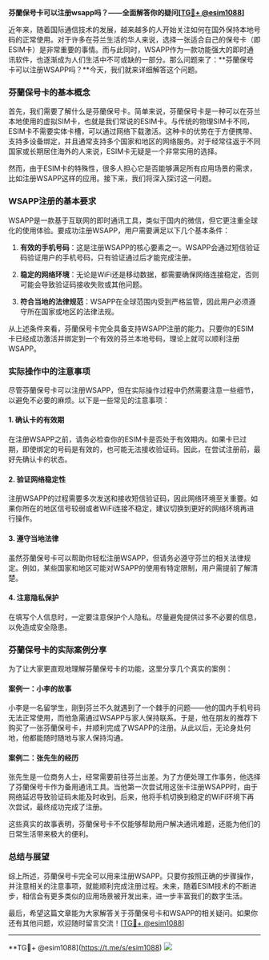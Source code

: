 **芬蘭保号卡可以注册wsapp吗？——全面解答你的疑问[[TG💪+ @esim1088](https://t.me/s/esim1088)]**

近年来，随着国际通信技术的发展，越来越多的人开始关注如何在国外保持本地号码的正常使用。对于许多在芬兰生活的华人来说，选择一张适合自己的保号卡（即ESIM卡）是非常重要的事情。而与此同时，WSAPP作为一款功能强大的即时通讯软件，也逐渐成为人们生活中不可或缺的一部分。那么问题来了：**芬蘭保号卡可以注册WSAPP吗？**今天，我们就来详细解答这个问题。

### 芬蘭保号卡的基本概念

首先，我们需要了解什么是芬蘭保号卡。简单来说，芬蘭保号卡是一种可以在芬兰本地使用的虚拟SIM卡，也就是我们常说的ESIM卡。与传统的物理SIM卡不同，ESIM卡不需要实体卡槽，可以通过网络下载激活。这种卡的优势在于方便携带、支持多设备绑定，并且通常支持多个国家和地区的网络服务。对于经常往返于不同国家或长期居住海外的人来说，ESIM卡无疑是一个非常实用的选择。

然而，由于ESIM卡的特殊性，很多人担心它是否能够满足所有应用场景的需求，比如注册WSAPP这样的应用。接下来，我们将深入探讨这一问题。

### WSAPP注册的基本要求

WSAPP是一款基于互联网的即时通讯工具，类似于国内的微信，但它更注重全球化的使用体验。要成功注册WSAPP，用户需要满足以下几个基本条件：

1. **有效的手机号码**：这是注册WSAPP的核心要素之一。WSAPP会通过短信验证码验证用户的手机号码，只有验证通过后才能完成注册。
   
2. **稳定的网络环境**：无论是WiFi还是移动数据，都需要确保网络连接稳定，否则可能会导致验证码接收失败或其他问题。

3. **符合当地的法律规范**：WSAPP在全球范围内受到严格监管，因此用户必须遵守所在国家或地区的法律法规。

从上述条件来看，芬蘭保号卡完全具备支持WSAPP注册的能力。只要你的ESIM卡已经成功激活并绑定到一个有效的芬兰本地号码，理论上就可以顺利注册WSAPP。

### 实际操作中的注意事项

尽管芬蘭保号卡可以注册WSAPP，但在实际操作过程中仍然需要注意一些细节，以避免不必要的麻烦。以下是一些常见的注意事项：

#### 1. 确认卡的有效期
在注册WSAPP之前，请务必检查你的ESIM卡是否处于有效期内。如果卡已过期，即使绑定的号码是有效的，也可能无法接收验证码。因此，在尝试注册前，最好先确认卡的状态。

#### 2. 验证网络稳定性
注册WSAPP的过程需要多次发送和接收短信验证码，因此网络环境至关重要。如果你所在的地区信号较弱或者WiFi连接不稳定，建议切换到更好的网络环境再进行操作。

#### 3. 遵守当地法律
虽然芬蘭保号卡可以帮助你轻松注册WSAPP，但请务必遵守芬兰的相关法律规定。例如，某些国家和地区可能对WSAPP的使用有特定限制，用户需提前了解清楚。

#### 4. 注意隐私保护
在填写个人信息时，一定要注意保护个人隐私。尽量避免提供过多不必要的信息，以免造成安全隐患。

### 芬蘭保号卡的实际案例分享

为了让大家更直观地理解芬蘭保号卡的功能，这里分享几个真实的案例：

#### 案例一：小李的故事
小李是一名留学生，刚到芬兰不久就遇到了一个棘手的问题——他的国内手机号码无法正常使用，而他急需通过WSAPP与家人保持联系。于是，他在朋友的推荐下购买了一张芬蘭保号卡，并顺利完成了WSAPP的注册。从此以后，无论身处何地，他都能随时随地与家人保持沟通。

#### 案例二：张先生的经历
张先生是一位商务人士，经常需要前往芬兰出差。为了方便处理工作事务，他选择了芬蘭保号卡作为备用通讯工具。当他第一次尝试用这张卡注册WSAPP时，由于网络延迟导致验证码未能及时收到。后来，他将手机切换到稳定的WiFi环境下再次尝试，最终成功完成了注册。

这些真实的故事表明，芬蘭保号卡不仅能够帮助用户解决通讯难题，还能为他们的日常生活带来极大的便利。

### 总结与展望

综上所述，芬蘭保号卡完全可以用来注册WSAPP。只要你按照正确的步骤操作，并注意相关的注意事项，就能顺利完成注册过程。未来，随着ESIM技术的不断进步，相信会有更多类似的应用场景被开发出来，进一步丰富我们的数字生活。

最后，希望这篇文章能为大家解答关于芬蘭保号卡和WSAPP的相关疑问。如果你还有其他问题，欢迎随时留言交流！[[TG💪+ @esim1088](https://t.me/s/esim1088)]

---

**TG💪+ @esim1088](https://t.me/s/esim1088) ![](https://i.postimg.cc/4NQfJmqS/Snipaste-2025-05-13-00-14-12.png)
